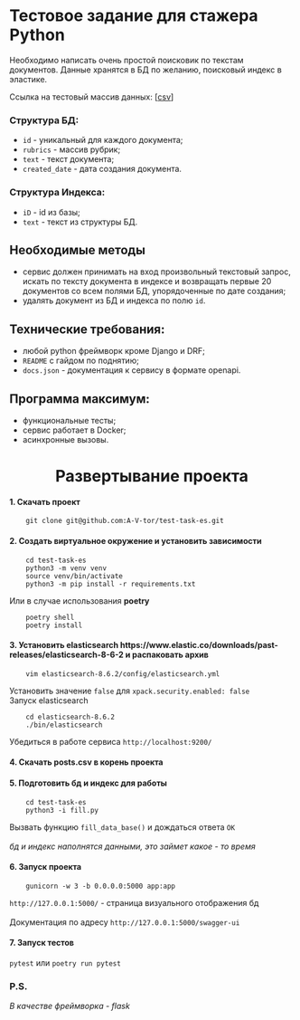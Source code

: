 # Тестовое задание для стажера Python

Необходимо написать очень простой поисковик по текстам документов. Данные хранятся в БД по желанию, поисковый индекс в эластике. 

Ссылка на тестовый массив данных: [[csv](https://disk.yandex.ru/d/HF1iDIN7DXqNVQ)]

### Структура БД:

- `id` - уникальный для каждого документа;
- `rubrics` - массив рубрик;
- `text` - текст документа;
- `created_date` - дата создания документа.

### Структура Индекса:

- `iD` - id из базы;
- `text` - текст из структуры БД.

## Необходимые методы

- сервис должен принимать на вход произвольный текстовый запрос, искать по тексту документа в индексе и возвращать первые 20 документов со всем полями БД, упорядоченные по дате создания;
- удалять документ из БД и индекса по полю  `id`.

## Технические требования:

- любой python фреймворк кроме Django и DRF;
- `README` с гайдом по поднятию;
- `docs.json` - документация к сервису в формате openapi.

## Программа максимум:

- функциональные тесты;
- сервис работает в Docker;
- асинхронные вызовы.
<h1 align="center">Развертывание проекта</h1>
<h4>1. Скачать проект</h4>
  


```
    git clone git@github.com:A-V-tor/test-task-es.git
```

<h4>2. Создать виртуальное окружение и установить зависимости</h4>


```
    cd test-task-es
    python3 -m venv venv
    source venv/bin/activate
    python3 -m pip install -r requirements.txt
```
Или в случае использования <b>poetry</b>
```
    poetry shell
    poetry install
```
<h4>3. Установить elasticsearch https://www.elastic.co/downloads/past-releases/elasticsearch-8-6-2 и распаковать архив </h4>


```
    vim elasticsearch-8.6.2/config/elasticsearch.yml
```
Установить значение `false` для `xpack.security.enabled: false` </br>
Запуск elasticsearch </br>
```
    cd elasticsearch-8.6.2
    ./bin/elasticsearch
```
Убедиться в работе сервиса `http://localhost:9200/` </br>
<h4>4. Скачать posts.csv в корень проекта </h4>
<h4>5. Подготовить бд и индекс для работы</h4>

```
    cd test-task-es
    python3 -i fill.py
```
Вызвать функцию `fill_data_base()` и дождаться ответа `OK` </br></br>
<i>бд и индекс наполнятся данными, это займет какое - то время</i> </br>
<h4>6. Запуск проекта </h4>

```
    gunicorn -w 3 -b 0.0.0.0:5000 app:app
```

`http://127.0.0.1:5000/` - страница визуального отображения бд  </br></br>
Документация по адресу `http://127.0.0.1:5000/swagger-ui`

<h4>7. Запуск тестов </h4>

`pytest` или `poetry run pytest`

<h3>P.S.</h3>
<i>В качестве фреймворка - flask</i>
